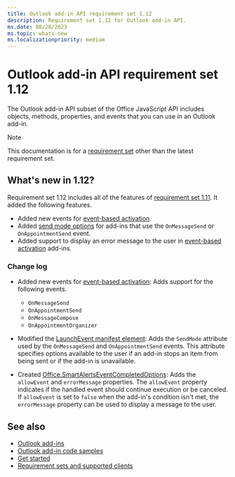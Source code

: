 ```yaml
---
title: Outlook add-in API requirement set 1.12
description: Requirement set 1.12 for Outlook add-in API.
ms.date: 08/28/2023
ms.topic: whats-new
ms.localizationpriority: medium
---
```


# Outlook add-in API requirement set 1.12

The Outlook add-in API subset of the Office JavaScript API includes objects, methods, properties, and events that you can use in an Outlook add-in.

> [!NOTE]
> This documentation is for a [requirement set](../outlook-api-requirement-sets.md) other than the latest requirement set.

## What's new in 1.12?

Requirement set 1.12 includes all of the features of [requirement set 1.11](../requirement-set-1.11/outlook-requirement-set-1.11.md). It added the following features.

- Added new events for [event-based activation](/office/dev/add-ins/outlook/autolaunch#supported-events).
- Added [send mode options](/office/dev/add-ins/outlook/smart-alerts-onmessagesend-walkthrough#available-send-mode-options) for add-ins that use the `OnMessageSend` or `OnAppointmentSend` event.
- Added support to display an error message to the user in [event-based activation](/office/dev/add-ins/outlook/smart-alerts-onmessagesend-walkthrough) add-ins.

### Change log

- Added new events for [event-based activation](/office/dev/add-ins/outlook/autolaunch#supported-events): Adds support for the following events.

  - `OnMessageSend`
  - `OnAppointmentSend`
  - `OnMessageCompose`
  - `OnAppointmentOrganizer`

- Modified the [LaunchEvent manifest element](/javascript/api/manifest/launchevent): Adds the `SendMode` attribute used by the `OnMessageSend` and `OnAppointmentSend` events. This attribute specifies options available to the user if an add-in stops an item from being sent or if the add-in is unavailable.
- Created [Office.SmartAlertsEventCompletedOptions](/javascript/api/outlook/office.smartalertseventcompletedoptions?view=outlook-js-1.12&preserve-view=true): Adds the `allowEvent` and `errorMessage` properties. The `allowEvent` property indicates if the handled event should continue execution or be canceled. If `allowEvent` is set to `false` when the add-in's condition isn't met, the `errorMessage` property can be used to display a message to the user.

## See also

- [Outlook add-ins](/office/dev/add-ins/outlook/outlook-add-ins-overview)
- [Outlook add-in code samples](https://developer.microsoft.com/outlook/gallery/?filterBy=Outlook,Samples,Add-ins)
- [Get started](/office/dev/add-ins/quickstarts/outlook-quickstart)
- [Requirement sets and supported clients](../outlook-api-requirement-sets.md)
